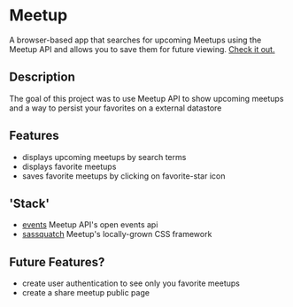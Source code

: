 Meetup
===

A browser-based app that searches for upcoming Meetups using the Meetup API and allows you to save them for future viewing. [Check it out.](https://meetup-faves.herokuapp.com/)

Description
---

The goal of this project was to use Meetup API to show upcoming meetups and a way to persist your favorites on a external datastore

Features
---

- displays upcoming meetups by search terms
- displays favorite meetups
- saves favorite meetups by clicking on favorite-star icon


'Stack'
---
- [events](http://www.meetup.com/meetup_api/docs/2/open_events/) Meetup API's open events api
- [sassquatch](http://meetup.github.io/sassquatch/) Meetup's locally-grown CSS framework


Future Features?
---
- create user authentication to see only you favorite meetups
- create a share meetup public page
